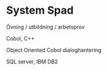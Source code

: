 # System Spad
Övning / utbildning / arbetsprov

Cobol, C++

Object Oriented Cobol dialoghantering

SQL server, IBM DB2

